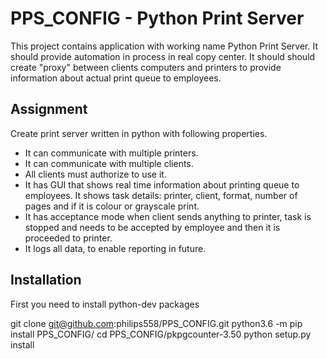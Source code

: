 # PPS_CONFIG - Python Print Server

This project contains application with working name Python Print Server. It should provide automation in process in real copy center. 
It should should create "proxy" between clients computers and printers to provide information about actual print queue to employees. 

## Assignment
Create print server written in python with following properties.
* It can communicate with multiple printers.
* It can communicate with multiple clients.
* All clients must authorize to use it.
* It has GUI that shows real time information about printing queue to employees. It shows task details: printer, client, format, number of pages and if it is colour or grayscale print.
* It has acceptance mode when client sends anything to printer, task is stopped and needs to be accepted by employee and then it is proceeded to printer.
* It logs all data, to enable reporting in future.


## Installation
First you need to install python-dev packages


git clone git@github.com:philips558/PPS_CONFIG.git
python3.6 -m pip install PPS_CONFIG/
cd PPS_CONFIG/pkpgcounter-3.50 
python setup.py install

